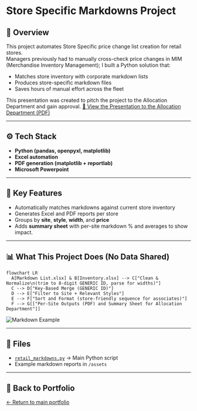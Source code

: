 # Store Specific Markdowns Project

## 📌 Overview
This project automates Store Specific price change list creation for retail stores.  
Managers previously had to manually cross-check price changes in MIM (Merchandise Inventory Management); I built a Python solution that:
- Matches store inventory with corporate markdown lists
- Produces store-specific markdown files
- Saves hours of manual effort across the fleet

This presentation was created to pitch the project to the Allocation Department and gain approval.
[📑 View the Presentation to the Allocation Department (PDF)](../assets/Inventory%20Markdown%20Merge%20Project.pdf)

---

## ⚙️ Tech Stack
- **Python (pandas, openpyxl, matplotlib)**
- **Excel automation**
- **PDF generation (matplotlib + reportlab)**
- **Microsoft Powerpoint**

---

## 🔑 Key Features
- Automatically matches markdowns against current store inventory
- Generates Excel and PDF reports per store
- Groups by **site**, **style**, **width**, and **price**
- Adds **summary sheet** with per-site markdown % and averages to show impact.

---

## 📊 What This Project Does (No Data Shared)

```mermaid
flowchart LR
  A[Markdown List.xlsx] & B[Inventory.xlsx] --> C["Clean & Normalize\n(trim to 8-digit GENERIC ID, parse for widths)"]
  C --> D["Key-Based Merge (GENERIC ID)"]
  D --> E["Filter to Site + Relevant Styles"]
  E --> F["Sort and Format (store-friendly sequence for associates)"]
  F --> G[["Per-Site Outputs (PDF) and Summary Sheet for Allocation Department"]]
```

![Markdown Example](../assets/retail-markdowns-sample.png)

---

## 📂 Files
- [`retail_markdowns.py`](../assets/retail_markdowns.py) → Main Python script
- Example markdown reports in `/assets`

---

## 🔗 Back to Portfolio
[← Return to main portfolio](../README.md)
